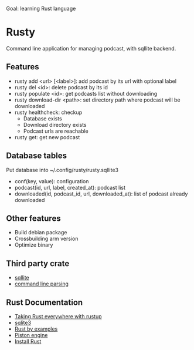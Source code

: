 Goal: learning Rust language
# Rusty

Command line application for managing podcast, with sqllite backend. 

## Features

- rusty add \<url\> \[\<label\>\]: add podcast by its url with optional label
- rusty del \<id\>: delete podcast by its id
- rusty populate \<id\>: get podcasts list without downloading
- rusty download-dir \<path\>: set directory path where podcast will be downloaded
- rusty healthcheck: checkup
  - Database exists
  - Download directory exists
  - Podcast urls are reachable
- rusty get: get new podcast

## Database tables

Put database into ~/.config/rusty/rusty.sqllite3

- conf(key, value): configuration 
- podcast(id, url, label, created_at): podcast list
- downloaded(id, podcast_id, url, downloaded_at): list of podcast already downloaded

## Other features

- Build debian package
- Crossbuilding arm version
- Optimize binary
 
## Third party crate

- [sqllite](https://github.com/dckc/rust-sqlite3)
- [command line parsing](https://github.com/kbknapp/clap-rs)

## Rust Documentation

- [Taking Rust everywhere with rustup](https://blog.rust-lang.org/2016/05/13/rustup.html)
- [sqlite3](http://www.madmode.com/rust-sqlite3/sqlite3/index.html)
- [Rust by examples](http://rustbyexample.com/index.html)
- [Piston engine](https://github.com/PistonDevelopers/Piston-Tutorials/tree/master/getting-started)
- [Install Rust](https://www.rust-lang.org/fr/install.html)